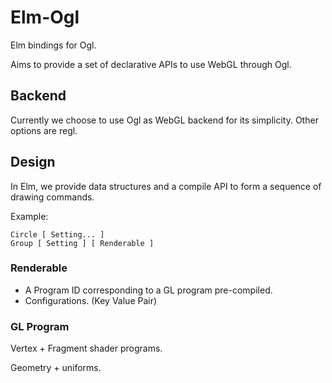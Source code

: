 # Elm-Ogl

Elm bindings for Ogl.

Aims to provide a set of declarative APIs to use WebGL through Ogl.

## Backend

Currently we choose to use Ogl as WebGL backend for its simplicity. Other options are regl.

## Design

In Elm, we provide data structures and a compile API to form a sequence of drawing commands.

Example:

```
Circle [ Setting... ]
Group [ Setting ] [ Renderable ]
```

### Renderable

- A Program ID corresponding to a GL program pre-compiled.
- Configurations. (Key Value Pair)

### GL Program

Vertex + Fragment shader programs.

Geometry + uniforms.


